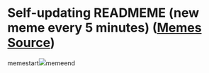# Self-updating READMEME (new meme every 5 minutes) ([Memes Source](https://bramses.notion.site/a49c1e962b7646879176ac3b327b6533?v=4d1eda54b170483cb03a40f257231764))

memestart![](https://www.notion.so/image/https%3A%2F%2Fs3-us-west-2.amazonaws.com%2Fsecure.notion-static.com%2F026c4d1b-0452-4d23-96ab-47707c04ad17%2FD9AFF34F-851F-484A-88A7-E34370F3F6C3.jpeg?table=block&id=a82f17ae-992f-4535-95e2-768010e30e81&cache=v2)memeend
